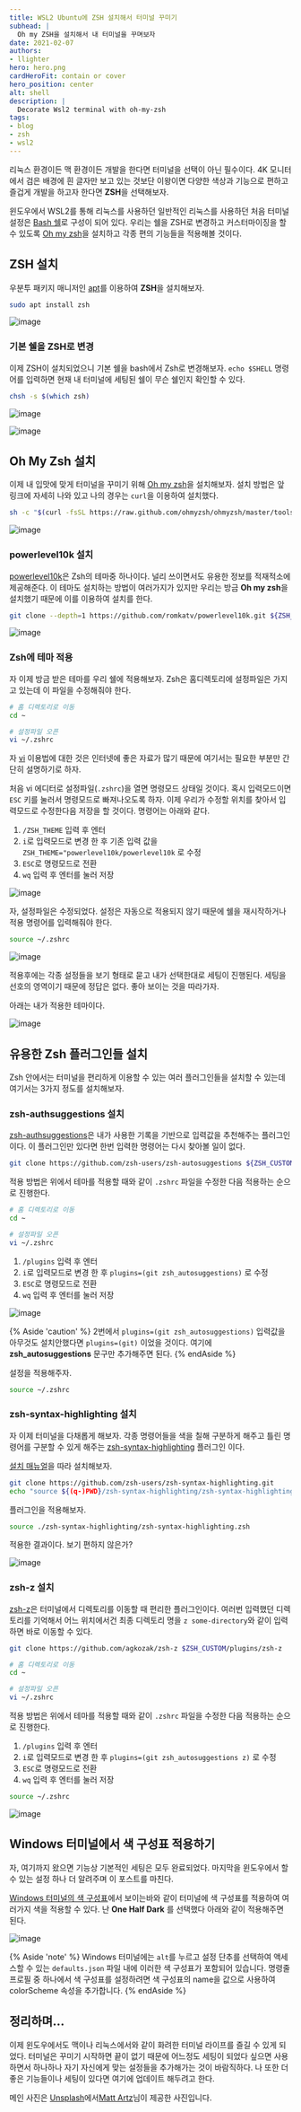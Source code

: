 ```yaml
---
title: WSL2 Ubuntu에 ZSH 설치해서 터미널 꾸미기
subhead: |
  Oh my ZSH을 설치해서 내 터미널을 꾸며보자
date: 2021-02-07
authors:
- llighter
hero: hero.png
cardHeroFit: contain or cover
hero_position: center
alt: shell
description: |
  Decorate Wsl2 terminal with oh-my-zsh
tags:
- blog
- zsh
- wsl2
---
```


리눅스 환경이든 맥 환경이든 개발을 한다면 터미널을 선택이 아닌 필수이다. 4K 모니터에서 검은 배경에 흰 글자만 보고 있는 것보단 이왕이면 다양한 색상과 기능으로 편하고 즐겁게 개발을 하고자 한다면 **ZSH**을  선택해보자.

윈도우에서 WSL2를 통해 리눅스를 사용하던 일반적인 리눅스를 사용하던 처음 터미널 설정은 [Bash 쉘](https://ko.wikipedia.org/wiki/%EB%B0%B0%EC%8B%9C_(%EC%9C%A0%EB%8B%89%EC%8A%A4_%EC%85%B8))로 구성이 되어 있다. 우리는 쉘을 ZSH로 변경하고 커스터마이징을 할 수 있도록 [Oh my zsh](https://github.com/ohmyzsh/ohmyzsh)을 설치하고 각종 편의 기능들을 적용해볼 것이다.

## ZSH 설치

우분투 패키지 매니저인 [apt](https://ko.wikipedia.org/wiki/%EC%96%B4%EB%93%9C%EB%B0%B4%EC%8A%A4%ED%8A%B8_%ED%8C%A8%ED%82%A4%EC%A7%95_%ED%88%B4)를 이용하여 **ZSH**을 설치해보자.

```bash
sudo apt install zsh
```

![image](1.png)

### 기본 쉘을 ZSH로 변경

이제 ZSH이 설치되었으니 기본 쉘을 bash에서 Zsh로 변경해보자. `echo $SHELL` 명령어를 입력하면 현재 내 터미널에 세팅된 쉘이 무슨 쉘인지 확인할 수 있다.

```bash
chsh -s $(which zsh)
```

![image](2.png)

![image](3.png)

## Oh My Zsh 설치

이제 내 입맛에 맞게 터미널을 꾸미기 위해 [Oh my zsh](https://github.com/ohmyzsh/ohmyzsh)을 설치해보자. 설치 방법은 앞 링크에 자세히 나와 있고 나의 경우는 `curl`을 이용하여 설치했다.

```bash
sh -c "$(curl -fsSL https://raw.github.com/ohmyzsh/ohmyzsh/master/tools/install.sh)"
```

![image](4.png)


### powerlevel10k 설치

[powerlevel10k](https://github.com/romkatv/powerlevel10k)은 Zsh의 테마중 하나이다. 널리 쓰이면서도 유용한 정보를 적재적소에 제공해준다. 이 테마도 설치하는 방법이 여러가지가 있지만 우리는 방금 **Oh my zsh**을 설치했기 때문에 이를 이용하여 설치를 한다.

```bash
git clone --depth=1 https://github.com/romkatv/powerlevel10k.git ${ZSH_CUSTOM:-$HOME/.oh-my-zsh/custom}/themes/powerlevel10k
```

![image](5.png)

### Zsh에 테마 적용

자 이제 방금 받은 테마를 우리 쉘에 적용해보자. Zsh은 홈디렉토리에 설정파일은 가지고 있는데 이 파일을 수정해줘야 한다.

```bash
# 홈 디렉토리로 이동
cd ~

# 설정파일 오픈
vi ~/.zshrc
```

자 [vi](https://ko.wikipedia.org/wiki/Vi) 이용법에 대한 것은 인터넷에 좋은 자료가 많기 때문에 여기서는 필요한 부분만 간단히 설명하기로 하자.

처음 vi 에디터로 설정파일(`.zshrc`)을 열면 명령모드 상태일 것이다. 혹시 입력모드이면 `ESC` 키를 눌러서 명령모드로 빠져나오도록 하자. 이제 우리가 수정할 위치를 찾아서 입력모드로 수정한다음 저장을 할 것이다. 명령어는 아래와 같다.

1. `/ZSH_THEME` 입력 후 엔터
2. `i`로 입력모드로 변경 한 후 기존 입력 값을 `ZSH_THEME="powerlevel10k/powerlevel10k` 로 수정
3. `ESC`로 명령모드로 전환
4. `wq` 입력 후 엔터를 눌러 저장

![image](6.png)

자, 설정파일은 수정되었다. 설정은 자동으로 적용되지 않기 때문에 쉘을 재시작하거나 적용 명령어를 입력해줘야 한다.

```bash
source ~/.zshrc
```

![image](7.png)

적용후에는 각종 설정들을 보기 형태로 묻고 내가 선택한대로 세팅이 진행된다. 세팅을 선호의 영역이기 때문에 정답은 없다. 좋아 보이는 것을 따라가자.

아래는 내가 적용한 테마이다.

![image](8.png)

## 유용한 Zsh 플러그인들 설치

Zsh 안에서는 터미널을 편리하게 이용할 수 있는 여러 플러그인들을 설치할 수 있는데 여기서는 3가지 정도를 설치해보자.

### zsh-authsuggestions 설치

[zsh-authsuggestions](https://github.com/zsh-users/zsh-autosuggestions)은 내가 사용한 기록을 기반으로 입력값을 추천해주는 플러그인이다. 이 플러그인만 있다면 한번 입력한 명령어는 다시 찾아볼 일이 없다.

```bash
git clone https://github.com/zsh-users/zsh-autosuggestions ${ZSH_CUSTOM:-~/.oh-my-zsh/custom}/plugins/zsh-autosuggestions
```

적용 방법은 위에서 테마를 적용할 때와 같이 `.zshrc` 파일을 수정한 다음 적용하는 순으로 진행한다.

```bash
# 홈 디렉토리로 이동
cd ~

# 설정파일 오픈
vi ~/.zshrc
```

1. `/plugins` 입력 후 엔터
2. `i`로 입력모드로 변경 한 후 `plugins=(git zsh_autosuggestions)` 로 수정
3. `ESC`로 명령모드로 전환
4. `wq` 입력 후 엔터를 눌러 저장

![image](9.png)

{% Aside 'caution' %}
2번에서 `plugins=(git zsh_autosuggestions)` 입력값을 아무것도 설치안했다면 `plugins=(git)` 이었을 것이다.
여기에 **zsh_autosuggestions** 문구만 추가해주면 된다.
{% endAside %}

설정을 적용해주자.

```bash
source ~/.zshrc
```

### zsh-syntax-highlighting 설치

자 이제 터미널을 다채롭게 해보자. 각종 명령어들을 색을 칠해 구분하게 해주고 틀린 명령어를 구분할 수 있게 해주는 [zsh-syntax-highlighting](https://github.com/zsh-users/zsh-syntax-highlighting) 플러그인 이다.

[설치 매뉴얼](https://github.com/zsh-users/zsh-syntax-highlighting/blob/master/INSTALL.md)을 따라 설치해보자.

```bash
git clone https://github.com/zsh-users/zsh-syntax-highlighting.git
echo "source ${(q-)PWD}/zsh-syntax-highlighting/zsh-syntax-highlighting.zsh" >> ${ZDOTDIR:-$HOME}/.zshrc
```

플러그인을 적용해보자.

```bash
source ./zsh-syntax-highlighting/zsh-syntax-highlighting.zsh
```

적용한 결과이다. 보기 편하지 않은가?

![image](11.png)

### zsh-z 설치

[zsh-z](https://github.com/agkozak/zsh-z)은 터미널에서 디렉토리를 이동할 때 편리한 플러그인이다. 여러번 입력했던 디렉토리를 기억해서 어느 위치에서건 최종 디렉토리 명을 `z some-directory`와 같이 입력하면 바로 이동할 수 있다.

```bash
git clone https://github.com/agkozak/zsh-z $ZSH_CUSTOM/plugins/zsh-z
```

```bash
# 홈 디렉토리로 이동
cd ~

# 설정파일 오픈
vi ~/.zshrc
```

적용 방법은 위에서 테마를 적용할 때와 같이 `.zshrc` 파일을 수정한 다음 적용하는 순으로 진행한다.

1. `/plugins` 입력 후 엔터
2. `i`로 입력모드로 변경 한 후 `plugins=(git zsh_autosuggestions z)` 로 수정
3. `ESC`로 명령모드로 전환
4. `wq` 입력 후 엔터를 눌러 저장

```bash
source ~/.zshrc
```

![image](12.png)

## Windows 터미널에서 색 구성표 적용하기

자, 여기까지 왔으면 기능상 기본적인 세팅은 모두 완료되었다. 마지막을 윈도우에서 할 수 있는 설정 하나 더 알려주며 이 포스트를 마친다.

[Windows 터미널의 색 구성표](https://docs.microsoft.com/ko-kr/windows/terminal/customize-settings/color-schemes)에서 보이는바와 같이 터미널에 색 구성표를 적용하여 여러가지 색을 적용할 수 있다. 난 **One Half Dark** 를 선택했다 아래와 같이 적용해주면 된다.

![image](14.png)


{% Aside 'note' %}
Windows 터미널에는 `alt`를 누르고 설정 단추를 선택하여 액세스할 수 있는 `defaults.json` 파일 내에 이러한 색 구성표가 포함되어 있습니다. 명령줄 프로필 중 하나에서 색 구성표를 설정하려면 색 구성표의 name을 값으로 사용하여 colorScheme 속성을 추가합니다.
{% endAside %}

## 정리하며...

이제 윈도우에서도 맥이나 리눅스에서와 같이 화려한 터미널 라이프를 즐길 수 있게 되었다. 터미널은 꾸미기 시작하면 끝이 없기 때문에 어느정도 세팅이 되었다 싶으면 사용하면서 하나하나 자기 자신에게 맞는 설정들을 추가해가는 것이 바람직하다. 나 또한 더 좋은 기능들이나 세팅이 있다면 여기에 업데이트 해두려고 한다.



메인 사진은 <a href="https://unsplash.com/s/photos/shell?utm_source=unsplash&amp;utm_medium=referral&amp;utm_content=creditCopyText">Unsplash</a>에서<a href="https://unsplash.com/@mattartz?utm_source=unsplash&amp;utm_medium=referral&amp;utm_content=creditCopyText">Matt Artz</a>님이 제공한 사진입니다.